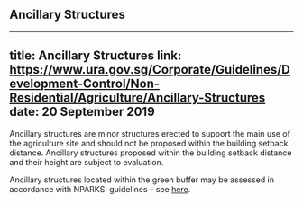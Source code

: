 
## Ancillary Structures
---
title: Ancillary Structures
link: https://www.ura.gov.sg/Corporate/Guidelines/Development-Control/Non-Residential/Agriculture/Ancillary-Structures
date: 20 September 2019
---

Ancillary structures are minor structures erected to support the main use of the agriculture site and should not be proposed within the building setback distance. Ancillary structures proposed within the building setback distance and their height are subject to evaluation.

Ancillary structures located within the green buffer may be assessed in accordance with NPARKS' guidelines – see [here](https://www.nparks.gov.sg/partner-us/development-plan-submission/guidelines-on-greenery-provision-and-tree-conservation-for-developments).
